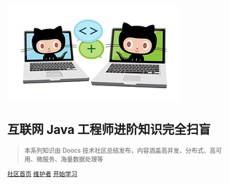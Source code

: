 [![logo](./images/icon.png)](https://github.com/doocs/advanced-java)

# 互联网 Java 工程师进阶知识完全扫盲

> 本系列知识由 Doocs 技术社区总结发布，内容涵盖高并发、分布式、高可用、微服务、海量数据处理等

[社区首页](https://github.com/doocs/doocs.github.io)
[维护者](https://github.com/yanglbme)
[开始学习](#互联网-java-工程师进阶知识完全扫盲©)